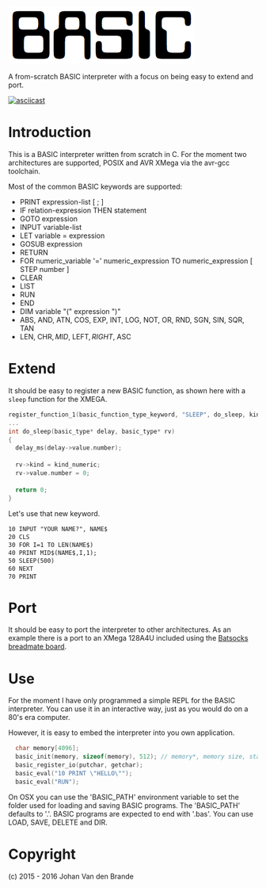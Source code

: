 ![BASIC](./basic.png)

A from-scratch BASIC interpreter with a focus on being easy to extend and port.

[![asciicast](https://asciinema.org/a/37018.png)](https://asciinema.org/a/37018)

# Introduction

This is a BASIC interpreter written from scratch in C. For the moment two architectures are supported, POSIX and AVR XMega via the avr-gcc toolchain.

Most of the common BASIC keywords are supported:

  * PRINT expression-list [ ; ]
  * IF relation-expression THEN statement
  * GOTO expression
  * INPUT variable-list
  * LET variable = expression
  * GOSUB expression
  * RETURN
  * FOR numeric\_variable '=' numeric\_expression TO numeric_expression [ STEP number ] 
  * CLEAR
  * LIST
  * RUN
  * END
  * DIM variable "(" expression ")"
  * ABS, AND, ATN, COS, EXP, INT, LOG, NOT, OR, RND, SGN, SIN, SQR, TAN
  * LEN, CHR$, MID$, LEFT$, RIGHT$, ASC 

# Extend

It should be easy to register a new BASIC function, as shown here with a `sleep` function for the XMEGA.

```C
register_function_1(basic_function_type_keyword, "SLEEP", do_sleep, kind_numeric);
...
int do_sleep(basic_type* delay, basic_type* rv)
{
  delay_ms(delay->value.number);
  
  rv->kind = kind_numeric;
  rv->value.number = 0;

  return 0;
}
```

Let's use that new keyword.

```REALbasic
10 INPUT "YOUR NAME?", NAME$
20 CLS
30 FOR I=1 TO LEN(NAME$)
40 PRINT MID$(NAME$,I,1); 
50 SLEEP(500)
60 NEXT
70 PRINT
```

# Port

It should be easy to port the interpreter to other architectures. As an example there is a port to an XMega 128A4U included using the [Batsocks breadmate board](http://www.batsocks.co.uk/products/BreadMate/XMega%20PDI%20AV.htm).

# Use

For the moment I have only programmed a simple REPL for the BASIC interpreter. You can use it in an interactive way, just as you would do on a 80's era computer.

However, it is easy to embed the interpreter into you own application.

```C
  char memory[4096];
  basic_init(memory, sizeof(memory), 512); // memory*, memory size, stack size
  basic_register_io(putchar, getchar);
  basic_eval("10 PRINT \"HELLO\"");
  basic_eval("RUN"); 
```

On OSX you can use the 'BASIC\_PATH' environment variable to set the folder used for loading and saving BASIC programs. The 'BASIC\_PATH' defaults to '.'.
BASIC programs are expected to end with '.bas'. You can use LOAD, SAVE, DELETE and DIR.

# Copyright

(c) 2015 - 2016 Johan Van den Brande
